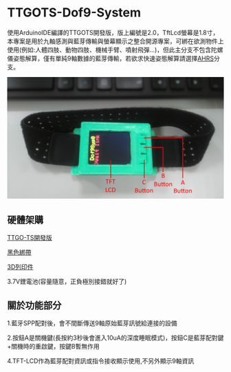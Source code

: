 # TTGOTS-Dof9-System

使用ArduinoIDE編譯的TTGOTS開發版，版上編號是2.0，TftLcd螢幕是1.8寸，本專案是用於九軸感測與藍芽傳輸與螢幕顯示之整合開源專案，可綁在欲測物件上使用(例如:人體四肢、動物四肢、機械手臂、噴射飛彈...)，但此主分支不包含陀螺儀姿態解算，僅有單純9軸數據的藍芽傳輸，若欲求快速姿態解算請選擇[AHRS](https://github.com/Chen-Wi-Ki/TTGOTS-Dof9-System/tree/AHRS)分支。

![](/Image/img1.jpg)

## 硬體架購

[TTGO-TS開發版](https://shopee.tw/%E6%BB%BF299%E7%99%BC%E8%B2%A8%E3%80%90%E6%A8%A1%E7%B5%84%E3%80%91-TTGO-TS-v1.4-ESP32-1.44-1.8TFT-SD%E5%8D%A1-MPU925U1-i.64583162.11104018165)

[黑色綁帶](https://shopee.tw/%E3%80%90%E7%8F%BE%E8%B2%A8%E3%80%91%E5%BD%88%E6%80%A7%E8%90%8A%E5%8D%A1%E5%BF%83%E7%8E%87%E8%87%82%E5%B8%B6-%E5%BF%83%E8%B7%B3%E5%B8%B6-%E5%85%89%E5%AD%B8%E5%BC%8F%E5%BF%83%E8%B7%B3%E5%B8%B6-%E6%9B%BF%E6%8F%9B%E8%87%82%E5%B8%B6-%E5%BF%83%E7%8E%87%E5%B8%B6-TopAction-Scosche-rhythm-i.206020478.12324114699)

[3D列印件](https://github.com/Chen-Wi-Ki/TTGOTS-Dof9-System/tree/main/CAD)

3.7V鋰電池(容量隨意，正負極別接錯就好了)

## 關於功能部分

1.藍牙SPP配對後，會不間斷傳送9軸原始藍芽訊號給連接的設備

2.按鈕A是關機鍵(長按約3秒後會進入10uA的深度睡眠模式)，按鈕C是藍芽配對鍵+關機時的重啟鍵，按鍵B暫無作用

4.TFT-LCD作為藍芽配對資訊或指令接收顯示使用,不另外顯示9軸資訊
